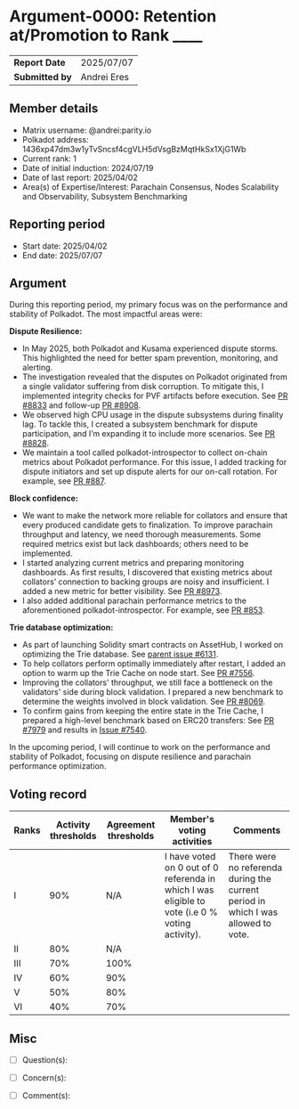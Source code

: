 # Argument-0000: Retention at/Promotion to Rank ____

|                 |                               |
| --------------- | ----------------------------- |
| **Report Date** | 2025/07/07                    |
| **Submitted by**| Andrei Eres                   |


## Member details

- Matrix username: @andrei:parity.io
- Polkadot address: 1436xp47dm3w1yTvSncsf4cgVLH5dVsgBzMqtHkSx1XjG1Wb
- Current rank: 1
- Date of initial induction: 2024/07/19
- Date of last report: 2025/04/02
- Area(s) of Expertise/Interest: Parachain Consensus, Nodes Scalability and Observability, Subsystem Benchmarking


## Reporting period

- Start date: 2025/04/02
- End date: 2025/07/07


## Argument

During this reporting period, my primary focus was on the performance and stability of Polkadot. The most impactful areas were:

**Dispute Resilience:**
- In May 2025, both Polkadot and Kusama experienced dispute storms. This highlighted the need for better spam prevention, monitoring, and alerting.
- The investigation revealed that the disputes on Polkadot originated from a single validator suffering from disk corruption. To mitigate this, I implemented integrity checks for PVF artifacts before execution. See [PR #8833](https://github.com/paritytech/polkadot-sdk/pull/8833) and follow-up  [PR #8908](https://github.com/paritytech/polkadot-sdk/pull/8908).
- We observed high CPU usage in the dispute subsystems during finality lag. To tackle this, I created a subsystem benchmark for dispute participation, and I’m expanding it to include more scenarios. See [PR #8828](https://github.com/paritytech/polkadot-sdk/pull/8828).
- We maintain a tool called polkadot-introspector to collect on-chain metrics about Polkadot performance. For this issue, I added tracking for dispute initiators and set up dispute alerts for our on-call rotation. For example, see [PR #887](https://github.com/paritytech/polkadot-introspector/pull/887).

**Block confidence:**
- We want to make the network more reliable for collators and ensure that every produced candidate gets to finalization. To improve parachain throughput and latency, we need thorough measurements. Some required metrics exist but lack dashboards; others need to be implemented.
- I started analyzing current metrics and preparing monitoring dashboards. As first results, I discovered that existing metrics about collators’ connection to backing groups are noisy and insufficient. I added a new metric for better visibility. See [PR #8973](https://github.com/paritytech/polkadot-sdk/pull/8973).
- I also added additional parachain performance metrics to the aforementioned polkadot-introspector. For example, see [PR #853](https://github.com/paritytech/polkadot-introspector/pull/853).

**Trie database optimization:**
- As part of launching Solidity smart contracts on AssetHub, I worked on optimizing the Trie database. See [parent issue #6131](https://github.com/paritytech/polkadot-sdk/issues/6131).
- To help collators perform optimally immediately after restart, I added an option to warm up the Trie Cache on node start. See [PR #7556](https://github.com/paritytech/polkadot-sdk/pull/7556).
- Improving the collators' throughput, we still face a bottleneck on the validators' side during block validation. I prepared a new benchmark to determine the weights involved in block validation. See [PR #8069](https://github.com/paritytech/polkadot-sdk/pull/8069).
- To confirm gains from keeping the entire state in the Trie Cache, I prepared a high-level benchmark based on ERC20 transfers: See [PR #7979](https://github.com/paritytech/polkadot-sdk/pull/7979) and results in [Issue #7540](https://github.com/paritytech/polkadot-sdk/issues/7540#issuecomment-3009015002).

In the upcoming period, I will continue to work on the performance and stability of Polkadot, focusing on dispute resilience and parachain performance optimization.


## Voting record

|  Ranks | Activity thresholds | Agreement thresholds | Member's voting activities | Comments |
|---|---|---|---|---|
|I  |90%   |N/A   | I have voted on 0 out of 0 referenda in which I was eligible to vote (i.e 0 % voting activity). | There were no referenda during the current period in which I was allowed to vote. |
|II |80%   |N/A   |   |  |
|III|70%   |100%  |   |  |
|IV |60%   |90%   |   |  |
|V  |50%   |80%   |   |  |
|VI |40%   |70%   |   |  |


## Misc

- [ ] Question(s): 

- [ ] Concern(s): 

- [ ] Comment(s): 


